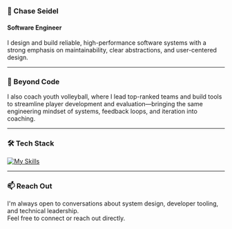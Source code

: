 ### 👋 Chase Seidel

#### Software Engineer

I design and build reliable, high-performance software systems with a strong emphasis on maintainability, clear abstractions, and user-centered design.

---

### 🏐 Beyond Code

I also coach youth volleyball, where I lead top-ranked teams and build tools to streamline player development and evaluation—bringing the same engineering mindset of systems, feedback loops, and iteration into coaching.

---

### 🛠️ Tech Stack

[![My Skills](https://skillicons.dev/icons?i=ts,react,postgresql,supabase,tailwindcss,nestjs,nodejs,mongodb,html,css,git&perline=6)](https://skillicons.dev)

---

### 📫 Reach Out

I'm always open to conversations about system design, developer tooling, and technical leadership.  
Feel free to connect or reach out directly.
